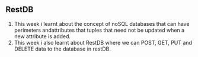 ## RestDB
1. This week i learnt about the concept of noSQL databases that can have perimeters andattributes that tuples that need not be updated when a new attribute is added.
2. This week i also learnt about RestDB where we can POST, GET, PUT and DELETE data to the database in restDB.